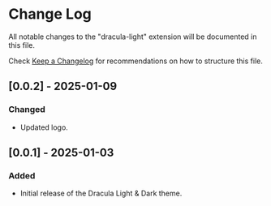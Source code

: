 # Change Log

All notable changes to the "dracula-light" extension will be documented in this file.

Check [Keep a Changelog](http://keepachangelog.com/) for recommendations on how to structure this file.

## [0.0.2] - 2025-01-09
### Changed
- Updated logo.

## [0.0.1] - 2025-01-03
### Added
- Initial release of the Dracula Light & Dark theme.
